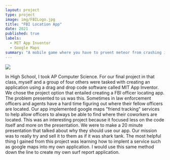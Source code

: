 ```yaml
---
layout: project
type: project
image: img/FBILogo.jpg
title: "FBI Location App"
date: 2021
published: true
labels:
  - MIT App Inventor
  - Google Maps
summary: "A mobile game where you have to prvent meteor from crashing into your ship."
---
```


<img class="img-fluid" src="../img/FBILogo.png">

In High School, I took AP Computer Science. For our final project in that class, myself and a group of four others were tasked with creating an application using a drag and drop code software called MIT App Inventor. We chose the project option that entailed creating a FBI officer locating app. The problem presented to us was this. Sometimes in law enforcement officers and agents have a hard time figuring out where their fellow officers are located. Our app implemented google maps "friend tracking" services to help allow officers to always be able to find where their coworkers are located. This was an interesting project because it focused less on the code itself and more on the presentation. We were to make a 20 minute presentation that talked about why they should use our app. Our mission was to really try and sell it to them as if it was shark tank. 
The most helpful thing I gained from this project was learning how to implent a service such as google maps into my own application. I would use this same method down the line to create my own surf report application.
